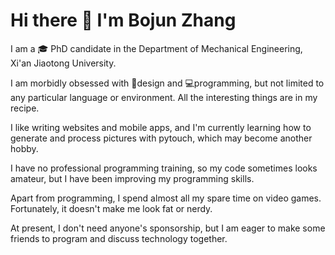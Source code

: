 # Hi there 👋 I'm Bojun Zhang

I am a 🎓 PhD candidate in the Department of Mechanical Engineering, Xi'an Jiaotong University.

I am morbidly obsessed with 📐design and 💻programming, but not limited to any particular language or environment. All the interesting things are in my recipe.

I like writing websites and mobile apps, and I'm currently learning how to generate and process pictures with pytouch, which may become another hobby.

I have no professional programming training, so my code sometimes looks amateur, but I have been improving my programming skills.

Apart from programming, I spend almost all my spare time on video games. Fortunately, it doesn't make me look fat or nerdy.

At present, I don't need anyone's sponsorship, but I am eager to make some friends to program and discuss technology together.
